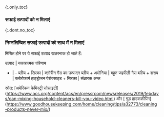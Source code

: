 {:.only_toc} 
 ### सफाई उत्पादों को न मिलाएं 

 {:.dont.no_toc} 
 ### निम्नलिखित सफाई उत्पादों को साथ में न मिलाएं 

 मिश्रित होने पर ये सफाई उत्पाद खतरनाक हो जाते हैं: 

 उत्पाद | नकारात्मक परिणाम 
 - | - 
 ब्लीच + सिरका | क्लोरीन गैस का उत्पादन 
 ब्लीच + अमोनिया | बहुत जहरीली गैस 
 ब्लीच + शराब | क्लोरोफार्म 
 हाइड्रोजन पेरोक्साइड + सिरका | संक्षारक अम्ल 

 स्रोत: [अमेरिकन केमिस्ट्री सोसाइटी] (https://www.acs.org/content/acs/en/pressroom/newsreleases/2019/febdays/can-mixing-household-cleaners-kill-you-video.html) और [ गुड हाउसकीपिंग] (https://www.goodhousekeeping.com/home/cleaning/tips/a32773/cleaning-products-never-mix/)
